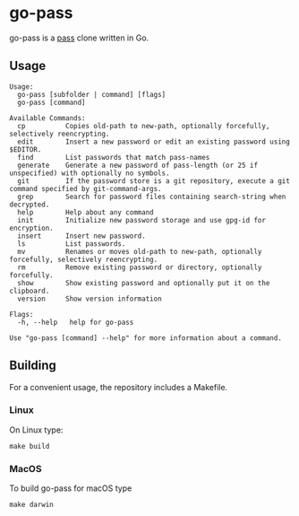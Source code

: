 # go-pass
go-pass is a [pass](https://www.passwordstore.org/) clone written in Go. 

## Usage

```
Usage:
  go-pass [subfolder | command] [flags]
  go-pass [command]

Available Commands:
  cp          Copies old-path to new-path, optionally forcefully, selectively reencrypting.
  edit        Insert a new password or edit an existing password using $EDITOR.
  find        List passwords that match pass-names
  generate    Generate a new password of pass-length (or 25 if unspecified) with optionally no symbols.
  git         If the password store is a git repository, execute a git command specified by git-command-args.
  grep        Search for password files containing search-string when decrypted.
  help        Help about any command
  init        Initialize new password storage and use gpg-id for encryption.
  insert      Insert new password.
  ls          List passwords.
  mv          Renames or moves old-path to new-path, optionally forcefully, selectively reencrypting.
  rm          Remove existing password or directory, optionally forcefully.
  show        Show existing password and optionally put it on the clipboard.
  version     Show version information

Flags:
  -h, --help   help for go-pass

Use "go-pass [command] --help" for more information about a command.
```

## Building

For a convenient usage, the repository includes a Makefile. 

### Linux

On Linux type:
```
make build
```

### MacOS
To build go-pass for macOS type
```
make darwin
```
